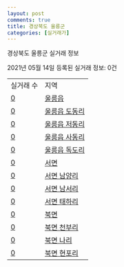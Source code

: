```yaml
---
layout: post
comments: true
title: 경상북도 울릉군
categories: [실거래가]
---
```


경상북도 울릉군 실거래 정보

2021년 05월 14일 등록된 실거래 정보: 0건


<table>
  <tr>
    <td>실거래 수</td>
    <td>지역</td>
  </tr>

  
  <tr>
    <td><a href="4794025000.html">0</a></td>
    <td><a href="4794025000.html">울릉읍</a></td>
  </tr>
    

  <tr>
    <td><a href="4794025024.html">0</a></td>
    <td><a href="4794025024.html">울릉읍 도동리</a></td>
  </tr>
    

  <tr>
    <td><a href="4794025025.html">0</a></td>
    <td><a href="4794025025.html">울릉읍 저동리</a></td>
  </tr>
    

  <tr>
    <td><a href="4794025026.html">0</a></td>
    <td><a href="4794025026.html">울릉읍 사동리</a></td>
  </tr>
    

  <tr>
    <td><a href="4794025027.html">0</a></td>
    <td><a href="4794025027.html">울릉읍 독도리</a></td>
  </tr>
    

  <tr>
    <td><a href="4794031000.html">0</a></td>
    <td><a href="4794031000.html">서면</a></td>
  </tr>
    

  <tr>
    <td><a href="4794031024.html">0</a></td>
    <td><a href="4794031024.html">서면 남양리</a></td>
  </tr>
    

  <tr>
    <td><a href="4794031025.html">0</a></td>
    <td><a href="4794031025.html">서면 남서리</a></td>
  </tr>
    

  <tr>
    <td><a href="4794031026.html">0</a></td>
    <td><a href="4794031026.html">서면 태하리</a></td>
  </tr>
    

  <tr>
    <td><a href="4794032000.html">0</a></td>
    <td><a href="4794032000.html">북면</a></td>
  </tr>
    

  <tr>
    <td><a href="4794032024.html">0</a></td>
    <td><a href="4794032024.html">북면 천부리</a></td>
  </tr>
    

  <tr>
    <td><a href="4794032025.html">0</a></td>
    <td><a href="4794032025.html">북면 나리</a></td>
  </tr>
    

  <tr>
    <td><a href="4794032026.html">0</a></td>
    <td><a href="4794032026.html">북면 현포리</a></td>
  </tr>
    


</table>
    